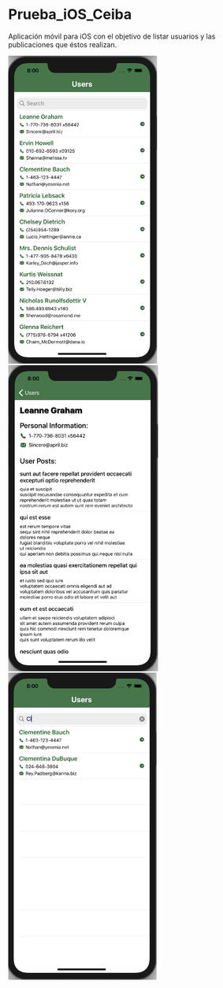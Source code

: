 # Prueba_iOS_Ceiba
Aplicación móvil para iOS con el objetivo de listar usuarios y las publicaciones que éstos realizan.

![alt text](https://github.com/AndresFelipe27/Prueba_iOS_Ceiba/blob/main/CeibaiOS/CeibaiOS/Supporting%20Files/Assets.xcassets/App.imageset/App.png)
![alt text](https://github.com/AndresFelipe27/Prueba_iOS_Ceiba/blob/main/CeibaiOS/CeibaiOS/Supporting%20Files/Assets.xcassets/App%202.imageset/App%202.png)
![alt text](https://github.com/AndresFelipe27/Prueba_iOS_Ceiba/blob/main/CeibaiOS/CeibaiOS/Supporting%20Files/Assets.xcassets/App%203.imageset/App%203.png)
